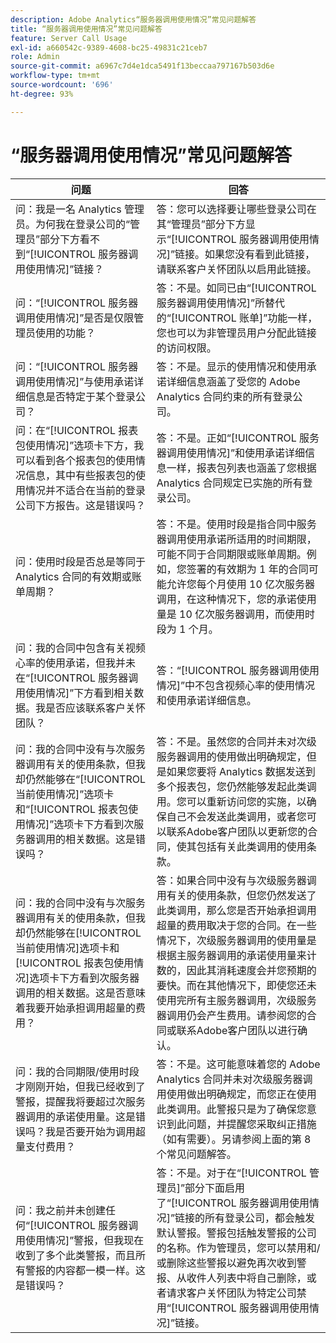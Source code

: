 ```yaml
---
description: Adobe Analytics“服务器调用使用情况”常见问题解答
title: “服务器调用使用情况”常见问题解答
feature: Server Call Usage
exl-id: a660542c-9389-4608-bc25-49831c21ceb7
role: Admin
source-git-commit: a6967c7d4e1dca5491f13beccaa797167b503d6e
workflow-type: tm+mt
source-wordcount: '696'
ht-degree: 93%

---
```


# “服务器调用使用情况”常见问题解答

| 问题 | 回答 |
|--- |--- |
| 问：我是一名 Analytics 管理员。为何我在登录公司的“管理员”部分下方看不到“[!UICONTROL 服务器调用使用情况]”链接？ | 答：您可以选择要让哪些登录公司在其“管理员”部分下方显示“[!UICONTROL 服务器调用使用情况]”链接。如果您没有看到此链接，请联系客户关怀团队以启用此链接。 |
| 问：“[!UICONTROL 服务器调用使用情况]”是否是仅限管理员使用的功能？ | 答：不是。如同已由“[!UICONTROL 服务器调用使用情况]”所替代的“[!UICONTROL 账单]”功能一样，您也可以为非管理员用户分配此链接的访问权限。 |
| 问：“[!UICONTROL 服务器调用使用情况]”与使用承诺详细信息是否特定于某个登录公司？ | 答：不是。显示的使用情况和使用承诺详细信息涵盖了受您的 Adobe Analytics 合同约束的所有登录公司。 |
| 问：在“[!UICONTROL 报表包使用情况]”选项卡下方，我可以看到各个报表包的使用情况信息，其中有些报表包的使用情况并不适合在当前的登录公司下方报告。这是错误吗？ | 答：不是。正如“[!UICONTROL 服务器调用使用情况]”和使用承诺详细信息一样，报表包列表也涵盖了您根据 Analytics 合同规定已实施的所有登录公司。 |
| 问：使用时段是否总是等同于 Analytics 合同的有效期或账单周期？ | 答：不是。使用时段是指合同中服务器调用使用承诺所适用的时间期限，可能不同于合同期限或账单周期。例如，您签署的有效期为 1 年的合同可能允许您每个月使用 10 亿次服务器调用，在这种情况下，您的承诺使用量是 10 亿次服务器调用，而使用时段为 1 个月。 |
| 问：我的合同中包含有关视频心率的使用承诺，但我并未在“[!UICONTROL 服务器调用使用情况]”下方看到相关数据。我是否应该联系客户关怀团队？ | 答：“[!UICONTROL 服务器调用使用情况]”中不包含视频心率的使用情况和使用承诺详细信息。 |
| 问：我的合同中没有与次服务器调用有关的使用条款，但我却仍然能够在“[!UICONTROL 当前使用情况]”选项卡和“[!UICONTROL 报表包使用情况]”选项卡下方看到次服务器调用的相关数据。这是错误吗？ | 答：不是。虽然您的合同并未对次级服务器调用的使用做出明确规定，但是如果您要将 Analytics 数据发送到多个报表包，您仍然能够发起此类调用。您可以重新访问您的实施，以确保自己不会发送此类调用，或者您可以联系Adobe客户团队以更新您的合同，使其包括有关此类调用的使用条款。 |
| 问：我的合同中没有与次服务器调用有关的使用条款，但我却仍然能够在[!UICONTROL 当前使用情况]选项卡和[!UICONTROL 报表包使用情况]选项卡下方看到次服务器调用的相关数据。这是否意味着我要开始承担调用超量的费用？ | 答：如果合同中没有与次级服务器调用有关的使用条款，但您仍然发送了此类调用，那么您是否开始承担调用超量的费用取决于您的合同。在一些情况下，次级服务器调用的使用量是根据主服务器调用的承诺使用量来计数的，因此其消耗速度会并您预期的要快。而在其他情况下，即使您还未使用完所有主服务器调用，次级服务器调用仍会产生费用。请参阅您的合同或联系Adobe客户团队以进行确认。 |
| 问：我的合同期限/使用时段才刚刚开始，但我已经收到了警报，提醒我将要超过次服务器调用的承诺使用量。这是错误吗？我是否要开始为调用超量支付费用？ | 答：不是。这可能意味着您的 Adobe Analytics 合同并未对次级服务器调用使用做出明确规定，而您正在使用此类调用。此警报只是为了确保您意识到此问题，并提醒您采取纠正措施（如有需要）。另请参阅上面的第 8 个常见问题解答。 |
| 问：我之前并未创建任何“[!UICONTROL 服务器调用使用情况]”警报，但我现在收到了多个此类警报，而且所有警报的内容都一模一样。这是错误吗？ | 答：不是。对于在“[!UICONTROL 管理员]”部分下面启用了“[!UICONTROL 服务器调用使用情况]”链接的所有登录公司，都会触发默认警报。警报包括触发警报的公司的名称。作为管理员，您可以禁用和/或删除这些警报以避免再次收到警报、从收件人列表中将自己删除，或者请求客户关怀团队为特定公司禁用“[!UICONTROL 服务器调用使用情况]”链接。 |
